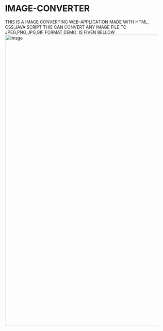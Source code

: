 # IMAGE-CONVERTER
THIS IS A IMAGE CONVERTING WEB-APPLICATION MADE WITH HTML, CSS,JAVA SCRIPT
THIS CAN CONVERT ANY IMAGE FILE TO JPEG,PNG,JPG,GIF FORMAT
DEMO: IS FIVEN BELLOW
<img width="960" alt="image" src="https://user-images.githubusercontent.com/112092614/196677600-99fd1b0e-d016-4363-8f19-dd7afa34f0e8.png">
